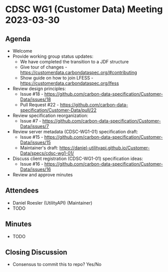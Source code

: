 # CDSC WG1 (Customer Data) Meeting 2023-03-30

## Agenda
* Welcome
* Provide working group status updates:
    * We have completed the transition to a JDF structure
    * Give tour of changes - https://customerdata.carbondataspec.org/#contributing
    * Show guide on how to join LFESS - https://customerdata.carbondataspec.org/lfess
* Review design principles:
    * Issue #18 - https://github.com/carbon-data-specification/Customer-Data/issues/18
    * Pull Request #22 - https://github.com/carbon-data-specification/Customer-Data/pull/22
* Review specification reorganization:
    * Issue #7 - https://github.com/carbon-data-specification/Customer-Data/issues/7
* Review server metadata (CDSC-WG1-01) specification draft:
    * Issue #15 - https://github.com/carbon-data-specification/Customer-Data/issues/15
    * Maintainer's draft: https://daniel-utilityapi.github.io/Customer-Data/specs/cdsc-wg1-01/
* Discuss client registration (CDSC-WG1-01) specification ideas:
    * Issue #16 - https://github.com/carbon-data-specification/Customer-Data/issues/16
* Review and approve minutes

## Attendees
* Daniel Roesler (UtilityAPI) (Maintainer)
* TODO

## Minutes
* TODO

## Closing Discussion
* Consensus to commit this to repo? Yes/No
